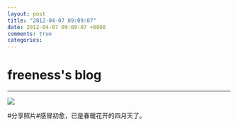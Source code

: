 ```yaml
---
layout: post
title: "2012-04-07 09:09:07"
date: 2012-04-07 09:09:07 +0800
comments: true
categories: 
---
```


# freeness's blog

----------

![](http://okqmqrbgo.bkt.clouddn.com/201204070909071.jpg)

>
\#分享照片\#感冒初愈，已是春暖花开的四月天了。